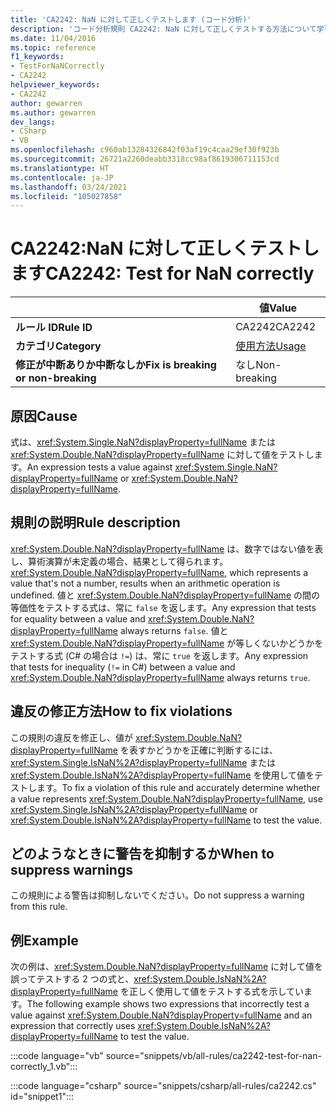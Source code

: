 ```yaml
---
title: 'CA2242: NaN に対して正しくテストします (コード分析)'
description: 'コード分析規則 CA2242: NaN に対して正しくテストする方法について学習します'
ms.date: 11/04/2016
ms.topic: reference
f1_keywords:
- TestForNaNCorrectly
- CA2242
helpviewer_keywords:
- CA2242
author: gewarren
ms.author: gewarren
dev_langs:
- CSharp
- VB
ms.openlocfilehash: c960ab13284326842f03af19c4caa29ef30f923b
ms.sourcegitcommit: 26721a2260deabb3318cc98af8619306711153cd
ms.translationtype: HT
ms.contentlocale: ja-JP
ms.lasthandoff: 03/24/2021
ms.locfileid: "105027858"
---
```

# <a name="ca2242-test-for-nan-correctly"></a><span data-ttu-id="b7948-103">CA2242:NaN に対して正しくテストします</span><span class="sxs-lookup"><span data-stu-id="b7948-103">CA2242: Test for NaN correctly</span></span>

| | <span data-ttu-id="b7948-104">値</span><span class="sxs-lookup"><span data-stu-id="b7948-104">Value</span></span> |
|-|-|
| <span data-ttu-id="b7948-105">**ルール ID**</span><span class="sxs-lookup"><span data-stu-id="b7948-105">**Rule ID**</span></span> |<span data-ttu-id="b7948-106">CA2242</span><span class="sxs-lookup"><span data-stu-id="b7948-106">CA2242</span></span>|
| <span data-ttu-id="b7948-107">**カテゴリ**</span><span class="sxs-lookup"><span data-stu-id="b7948-107">**Category**</span></span> |[<span data-ttu-id="b7948-108">使用方法</span><span class="sxs-lookup"><span data-stu-id="b7948-108">Usage</span></span>](usage-warnings.md)|
| <span data-ttu-id="b7948-109">**修正が中断ありか中断なしか**</span><span class="sxs-lookup"><span data-stu-id="b7948-109">**Fix is breaking or non-breaking**</span></span> |<span data-ttu-id="b7948-110">なし</span><span class="sxs-lookup"><span data-stu-id="b7948-110">Non-breaking</span></span>|

## <a name="cause"></a><span data-ttu-id="b7948-111">原因</span><span class="sxs-lookup"><span data-stu-id="b7948-111">Cause</span></span>

<span data-ttu-id="b7948-112">式は、<xref:System.Single.NaN?displayProperty=fullName> または <xref:System.Double.NaN?displayProperty=fullName> に対して値をテストします。</span><span class="sxs-lookup"><span data-stu-id="b7948-112">An expression tests a value against <xref:System.Single.NaN?displayProperty=fullName> or <xref:System.Double.NaN?displayProperty=fullName>.</span></span>

## <a name="rule-description"></a><span data-ttu-id="b7948-113">規則の説明</span><span class="sxs-lookup"><span data-stu-id="b7948-113">Rule description</span></span>

<span data-ttu-id="b7948-114"><xref:System.Double.NaN?displayProperty=fullName> は、数字ではない値を表し、算術演算が未定義の場合、結果として得られます。</span><span class="sxs-lookup"><span data-stu-id="b7948-114"><xref:System.Double.NaN?displayProperty=fullName>, which represents a value that's not a number, results when an arithmetic operation is undefined.</span></span> <span data-ttu-id="b7948-115">値と <xref:System.Double.NaN?displayProperty=fullName> の間の等価性をテストする式は、常に `false` を返します。</span><span class="sxs-lookup"><span data-stu-id="b7948-115">Any expression that tests for equality between a value and <xref:System.Double.NaN?displayProperty=fullName> always returns `false`.</span></span> <span data-ttu-id="b7948-116">値と <xref:System.Double.NaN?displayProperty=fullName> が等しくないかどうかをテストする式 (C# の場合は `!=`) は、常に `true` を返します。</span><span class="sxs-lookup"><span data-stu-id="b7948-116">Any expression that tests for inequality (`!=` in C#) between a value and <xref:System.Double.NaN?displayProperty=fullName> always returns `true`.</span></span>

## <a name="how-to-fix-violations"></a><span data-ttu-id="b7948-117">違反の修正方法</span><span class="sxs-lookup"><span data-stu-id="b7948-117">How to fix violations</span></span>

<span data-ttu-id="b7948-118">この規則の違反を修正し、値が <xref:System.Double.NaN?displayProperty=fullName> を表すかどうかを正確に判断するには、<xref:System.Single.IsNaN%2A?displayProperty=fullName> または <xref:System.Double.IsNaN%2A?displayProperty=fullName> を使用して値をテストします。</span><span class="sxs-lookup"><span data-stu-id="b7948-118">To fix a violation of this rule and accurately determine whether a value represents <xref:System.Double.NaN?displayProperty=fullName>, use <xref:System.Single.IsNaN%2A?displayProperty=fullName> or <xref:System.Double.IsNaN%2A?displayProperty=fullName> to test the value.</span></span>

## <a name="when-to-suppress-warnings"></a><span data-ttu-id="b7948-119">どのようなときに警告を抑制するか</span><span class="sxs-lookup"><span data-stu-id="b7948-119">When to suppress warnings</span></span>

<span data-ttu-id="b7948-120">この規則による警告は抑制しないでください。</span><span class="sxs-lookup"><span data-stu-id="b7948-120">Do not suppress a warning from this rule.</span></span>

## <a name="example"></a><span data-ttu-id="b7948-121">例</span><span class="sxs-lookup"><span data-stu-id="b7948-121">Example</span></span>

<span data-ttu-id="b7948-122">次の例は、<xref:System.Double.NaN?displayProperty=fullName> に対して値を誤ってテストする 2 つの式と、<xref:System.Double.IsNaN%2A?displayProperty=fullName> を正しく使用して値をテストする式を示しています。</span><span class="sxs-lookup"><span data-stu-id="b7948-122">The following example shows two expressions that incorrectly test a value against <xref:System.Double.NaN?displayProperty=fullName> and an expression that correctly uses <xref:System.Double.IsNaN%2A?displayProperty=fullName> to test the value.</span></span>

:::code language="vb" source="snippets/vb/all-rules/ca2242-test-for-nan-correctly_1.vb":::

:::code language="csharp" source="snippets/csharp/all-rules/ca2242.cs" id="snippet1":::
